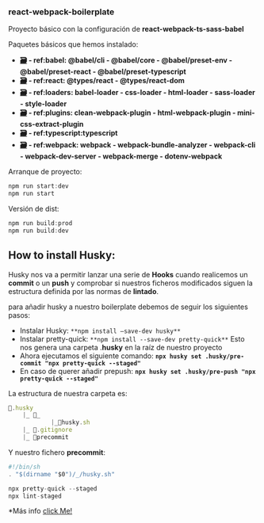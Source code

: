 ### react-webpack-boilerplate

Proyecto básico con la configuración de **react-webpack-ts-sass-babel**

Paquetes básicos que hemos instalado:

- **[🗃️](https://emojipedia.org/card-file-box/) - ref:babel: @babel/cli - @babel/core - @babel/preset-env - @babel/preset-react - @babel/preset-typescript**
- **[🗃️](https://emojipedia.org/card-file-box/) - ref:react: @types/react - @types/react-dom**
- **[🗃️](https://emojipedia.org/card-file-box/) - ref:loaders: babel-loader - css-loader - html-loader - sass-loader - style-loader**
- **[🗃️](https://emojipedia.org/card-file-box/) - ref:plugins: clean-webpack-plugin - html-webpack-plugin - mini-css-extract-plugin**
- **[🗃️](https://emojipedia.org/card-file-box/) - ref:typescript:typescript**
- **[🗃️](https://emojipedia.org/card-file-box/) - ref:webpack: webpack - webpack-bundle-analyzer - webpack-cli - webpack-dev-server - webpack-merge - dotenv-webpack**

Arranque de proyecto:

```jsx
npm run start:dev
npm run start
```

Versión de dist:

```jsx
npm run build:prod
npm run build:dev
```

## How to install Husky:

Husky nos va a permitir lanzar una serie de **Hooks** cuando realicemos un **commit** o un **push** y comprobar si nuestros ficheros modificados siguen la estructura definida por las normas de **lintado**.

para añadir husky a nuestro boilerplate debemos de seguir los siguientes pasos:

- Instalar Husky: `**npm install —save-dev husky**`
- Instalar pretty-quick: `**npm install --save-dev pretty-quick**`
  Esto nos genera una carpeta .**husky** en la raíz de nuestro proyecto
- Ahora ejecutamos el siguiente comando: **`npx husky set .husky/pre-commit "npx pretty-quick --staged"`**
- En caso de querer añadir prepush: **`npx husky set .husky/pre-push "npx pretty-quick --staged"`**

La estructura de nuestra carpeta es:

```jsx
📁.husky
	|_ 📁_
			|_📄husky.sh
	|_ 📄.gitignore
	|_ 📄precommit
```

Y nuestro fichero **precommit**:

```jsx
#!/bin/sh
. "$(dirname "$0")/_/husky.sh"

npx pretty-quick --staged
npx lint-staged
```

\*Más info [click Me!](https://prettier.io/docs/en/precommit.html)
